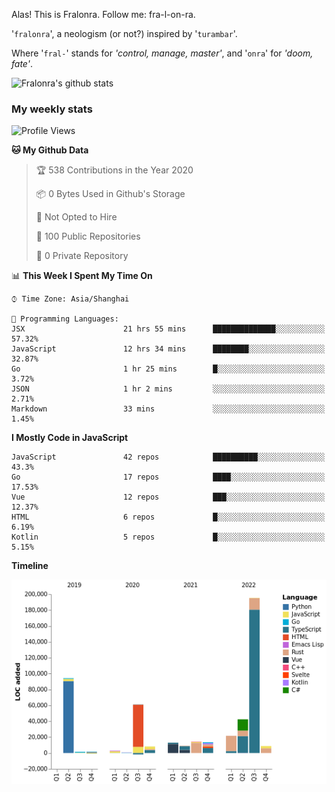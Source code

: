 Alas! This is Fralonra. Follow me: fra-l-on-ra.

'`fralonra`', a neologism (or not?) inspired by '`turambar`'.

Where '`fral-`' stands for *'control, manage, master'*, and '`onra`' for *'doom, fate'*.

![Fralonra's github stats](https://github-readme-stats.vercel.app/api?username=fralonra)

### My weekly stats

<!--START_SECTION:waka-->
![Profile Views](http://img.shields.io/badge/Profile%20Views-3-blue)

**🐱 My Github Data** 

> 🏆 538 Contributions in the Year 2020
 > 
> 📦 0 Bytes Used in Github's Storage 
 > 
> 🚫 Not Opted to Hire
 > 
> 📜 100 Public Repositories
 > 
> 🔑 0 Private Repository 
 > 
📊 **This Week I Spent My Time On** 

```text
⌚︎ Time Zone: Asia/Shanghai

💬 Programming Languages: 
JSX                      21 hrs 55 mins      ██████████████░░░░░░░░░░░   57.32% 
JavaScript               12 hrs 34 mins      ████████░░░░░░░░░░░░░░░░░   32.87% 
Go                       1 hr 25 mins        █░░░░░░░░░░░░░░░░░░░░░░░░   3.72% 
JSON                     1 hr 2 mins         ░░░░░░░░░░░░░░░░░░░░░░░░░   2.71% 
Markdown                 33 mins             ░░░░░░░░░░░░░░░░░░░░░░░░░   1.45%

```

**I Mostly Code in JavaScript** 

```text
JavaScript               42 repos            ██████████░░░░░░░░░░░░░░░   43.3% 
Go                       17 repos            ████░░░░░░░░░░░░░░░░░░░░░   17.53% 
Vue                      12 repos            ███░░░░░░░░░░░░░░░░░░░░░░   12.37% 
HTML                     6 repos             █░░░░░░░░░░░░░░░░░░░░░░░░   6.19% 
Kotlin                   5 repos             █░░░░░░░░░░░░░░░░░░░░░░░░   5.15%

```


**Timeline**

![Chart not found](https://github.com/fralonra/fralonra/blob/master/charts/bar_graph.png) 


<!--END_SECTION:waka-->